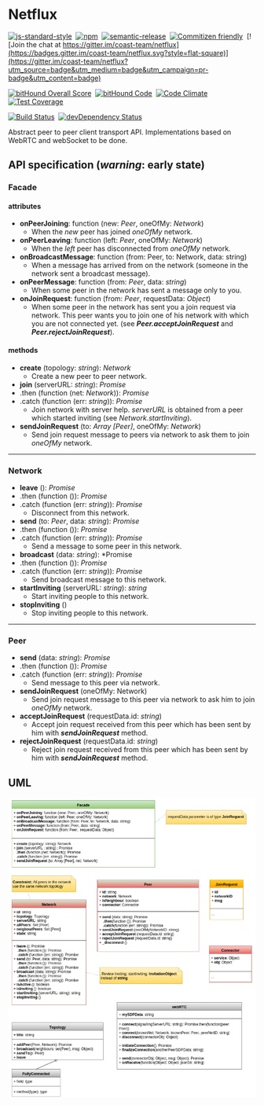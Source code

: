 # Netflux

[![js-standard-style](https://cdn.rawgit.com/feross/standard/master/badge.svg)](https://github.com/feross/standard)&nbsp;
[![npm](https://img.shields.io/npm/v/netflux.svg?style=flat-square)](https://www.npmjs.com/package/netflux)&nbsp;
[![semantic-release](https://img.shields.io/badge/%20%20%F0%9F%93%A6%F0%9F%9A%80-semantic--release-e10079.svg?style=flat-square)](https://github.com/semantic-release/semantic-release)&nbsp;
[![Commitizen friendly](https://img.shields.io/badge/commitizen-friendly-brightgreen.svg?style=flat-square)](http://commitizen.github.io/cz-cli/)&nbsp;
[![Join the chat at https://gitter.im/coast-team/netflux](https://badges.gitter.im/coast-team/netflux.svg?style=flat-square)](https://gitter.im/coast-team/netflux?utm_source=badge&utm_medium=badge&utm_campaign=pr-badge&utm_content=badge)

[![bitHound Overall Score](https://www.bithound.io/github/coast-team/netflux/badges/score.svg)](https://www.bithound.io/github/coast-team/netflux)&nbsp;
[![bitHound Code](https://www.bithound.io/github/coast-team/netflux/badges/code.svg)](https://www.bithound.io/github/coast-team/netflux)&nbsp;
[![Code Climate](https://codeclimate.com/github/coast-team/netflux/badges/gpa.svg)](https://codeclimate.com/github/coast-team/netflux)&nbsp;
[![Test Coverage](https://codeclimate.com/github/coast-team/netflux/badges/coverage.svg)](https://codeclimate.com/github/coast-team/netflux/coverage)

[![Build Status](https://travis-ci.org/coast-team/netflux.svg?branch=master)](https://travis-ci.org/coast-team/netflux)&nbsp;
[![devDependency Status](https://david-dm.org/coast-team/netflux/dev-status.svg)](https://david-dm.org/coast-team/netflux#info=devDependencies)&nbsp;

Abstract peer to peer client transport API. Implementations based on WebRTC and webSocket to be done.

## API specification (*warning*: early state)

### Facade

#### attributes

- **onPeerJoining**: function (new: *Peer*, oneOfMy: *Network*)
  * When the *new* peer has joined *oneOfMy* network.
- **onPeerLeaving**: function (left: *Peer*, oneOfMy: *Network*)
  * When the *left* peer has disconnected from *oneOfMy* network.
- **onBroadcastMessage**: function (from: Peer, to: Network, data: string)
  * When a message has arrived from on the network (someone in the network sent a broadcast message).
- **onPeerMessage**: function (from: *Peer*, data: *string*)
  * When some peer in the network has sent a message only to you.
- **onJoinRequest**: function (from: *Peer*,  requestData: *Object*)
  * When some peer in the network has sent you a join request via network. This peer wants you to join one of his network with which you are not connected yet. (see ***Peer.acceptJoinRequest*** and ***Peer.rejectJoinRequest***).

#### methods

- **create** (topology: *string*): *Network*
  * Create a new peer to peer network.
- **join** (serverURL: *string*): *Promise*
- .then (function (net: *Network*)): *Promise*
- .catch (function (err: *string*)): *Promise*
  * Join network with server help. *serverURL* is obtained from a peer which started inviting (see *Network.startInviting*).
- **sendJoinRequest** (to: *Array [Peer]*, oneOfMy: *Network*)
  * Send join request message to peers via network to ask them to join *oneOfMy* network.

___
### Network

- **leave** (): *Promise*
- .then (function ()): *Promise*
- .catch (function (err: *string*)): *Promise*
  * Disconnect from this network.
- **send** (to: *Peer*, data: *string*): *Promise*
- .then (function ()): *Promise*
- .catch (function (err: *string*)): *Promise*
  * Send a message to some peer in this network.
- **broadcast** (data: *string*): *Promise
- .then (function ()): *Promise*
- .catch (function (err: *string*)): *Promise*
  * Send broadcast message to this network.
- **startInviting** (serverURL: *string*): *string*
  * Start inviting people to this network.
- **stopInviting** ()
  * Stop inviting people to this network.

___
### Peer

- **send** (data: *string*): *Promise*
- .then (function ()): *Promise*  
- .catch (function (err: *string*)): *Promise*
  * Send message to this peer via network.
- **sendJoinRequest** (oneOfMy: Network)
  * Send join request message to this peer via network to ask him to join *oneOfMy* network.
- **acceptJoinRequest** (requestData.id: *string*)
  * Accept join request received from this peer which has been sent by him with ***sendJoinRequest*** method.
- **rejectJoinRequest** (requestData.id: *string*)
  * Reject join request received from this peer which has been sent by him with ***sendJoinRequest*** method.

## UML
![Netflux UML class diagram](doc/UML.png)
